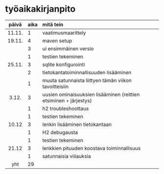 # työaikakirjanpito

| päivä  | aika | mitä tein                                                         |
| :----: | :--- | :---------------------------------------------------------------- |
| 11.11. | 1    | vaatimusmaarittely                                                |
| 19.11. | 4    | maven setup                                                       |
|        | 3    | ui ensimmäinen versio                                             |
|        | 1    | testien tekeminen                                                 |
| 25.11. | 3    | sqlite konfigurointi                                              |
|        | 2    | tietokantatoiminnallisuuden lisääminen                            |
|        | 1    | muuta satunnaista liittyen tämän viikon tavoitteisiin             |
| 3.12.  | 3    | uusien ominaisuuksien lisääminen (reittien etsiminen + järjestys) |
|        | 1    | h2 troubleshoottaus                                               |
|        | 1    | testien tekeminen                                                 |
| 10.12  | 3    | lenkin lisääminen tietokantaan                                    |
|        | 1    | H2 debugausta                                                     |
|        | 1    | testien tekeminen                                                 |
| 21.12  | 3    | lenkkien pituuden koostava toiminnallisuus                        |
|        | 1    | satunnaisia viilauksia                                            |
|  yht   | 29   |                                                                   |
